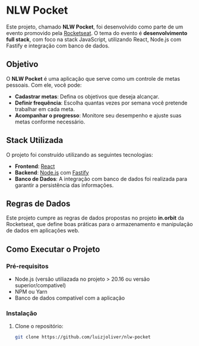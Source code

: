 # NLW Pocket

Este projeto, chamado **NLW Pocket**, foi desenvolvido como parte de um evento promovido pela [Rocketseat](https://rocketseat.com.br/). O tema do evento é **desenvolvimento full stack**, com foco na stack JavaScript, utilizando React, Node.js com Fastify e integração com banco de dados.

## Objetivo

O **NLW Pocket** é uma aplicação que serve como um controle de metas pessoais. Com ele, você pode:

- **Cadastrar metas**: Defina os objetivos que deseja alcançar.
- **Definir frequência**: Escolha quantas vezes por semana você pretende trabalhar em cada meta.
- **Acompanhar o progresso**: Monitore seu desempenho e ajuste suas metas conforme necessário.

## Stack Utilizada

O projeto foi construído utilizando as seguintes tecnologias:

- **Frontend**: [React](https://reactjs.org/)
- **Backend**: [Node.js](https://nodejs.org/) com [Fastify](https://www.fastify.io/)
- **Banco de Dados**: A integração com banco de dados foi realizada para garantir a persistência das informações.

## Regras de Dados

Este projeto cumpre as regras de dados propostas no projeto **in.orbit** da Rocketseat, que define boas práticas para o armazenamento e manipulação de dados em aplicações web. 

## Como Executar o Projeto

### Pré-requisitos

- Node.js (versão utiliazada no projeto >  20.16 ou versão superior/compativel)
- NPM ou Yarn
- Banco de dados compatível com a aplicação

### Instalação

1. Clone o repositório:

   ```bash
   git clone https://github.com/luizjoliver/nlw-pocket